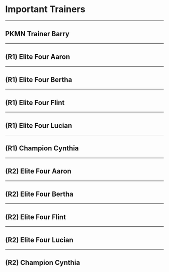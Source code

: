 # Important Trainers
---

## PKMN Trainer Barry

---

## (R1) Elite Four Aaron

---

## (R1) Elite Four Bertha

---

## (R1) Elite Four Flint

---

## (R1) Elite Four Lucian

---

## (R1) Champion Cynthia

---

## (R2) Elite Four Aaron

---

## (R2) Elite Four Bertha

---

## (R2) Elite Four Flint

---

## (R2) Elite Four Lucian

---

## (R2) Champion Cynthia

